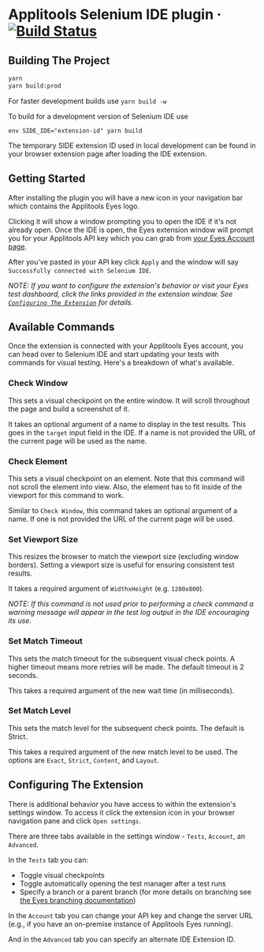 # Applitools Selenium IDE plugin &middot; [![Build Status](https://travis-ci.com/applitools/applitools-for-selenium-ide.svg?token=QdqsevXuKPcBpNJ7ADxQ&branch=master)](https://travis-ci.com/applitools/applitools-for-selenium-ide)

## Building The Project

```sh
yarn
yarn build:prod
```

For faster development builds use `yarn build -w`

To build for a development version of Selenium IDE use
```
env SIDE_IDE="extension-id" yarn build
```

The temporary SIDE extension ID used in local development can be found in your browser extension page after loading the IDE extension.

## Getting Started

After installing the plugin you will have a new icon in your navigation bar which contains the Applitools Eyes logo.

Clicking it will show a window prompting you to open the IDE if it's not already open. Once the IDE is open, the Eyes extension window will prompt you for your Applitools API key which you can grab from <a href="https://eyesapi.applitools.com/app/test-results/" target="_blank">your Eyes Account page</a>.

After you've pasted in your API key click `Apply` and the window will say `Successfully connected with Selenium IDE`.

_NOTE: If you want to configure the extension's behavior or visit your Eyes test dashboard, click the links provided in the extension window. See [`Configuring The Extension`](#configuring-the-extension) for details._

## Available Commands

Once the extension is connected with your Applitools Eyes account, you can head over to Selenium IDE and start updating your tests with commands for visual testing. Here's a breakdown of what's available.

### Check Window

This sets a visual checkpoint on the entire window. It will scroll throughout the page and build a screenshot of it.

It takes an optional argument of a name to display in the test results. This goes in the `target` input field in the IDE. If a name is not provided the URL of the current page will be used as the name.

### Check Element

This sets a visual checkpoint on an element. Note that this command will not scroll the element into view. Also, the element has to fit inside of the viewport for this command to work.

Similar to `Check Window`, this command takes an optional argument of a name. If one is not provided the URL of the current page will be used.

### Set Viewport Size

This resizes the browser to match the viewport size (excluding window borders). Setting a viewport size is useful for ensuring consistent test results.

It takes a required argument of `WidthxHeight` (e.g. `1280x800`).

_NOTE: If this command is not used prior to performing a check command a warning message will appear in the test log output in the IDE encouraging its use._

### Set Match Timeout

This sets the match timeout for the subsequent visual check points. A higher timeout means more retries will be made. The default timeout is 2 seconds.

This takes a required argument of the new wait time (in milliseconds).

### Set Match Level

This sets the match level for the subsequent check points. The default is Strict.

This takes a required argument of the new match level to be used. The options are `Exact`, `Strict`, `Content`, and `Layout`.

## Configuring The Extension

There is additional behavior you have access to within the extension's settings window. To access it click the extension icon in your browser navigation pane and click `Open settings`.

There are three tabs available in the settings window - `Tests`, `Account`, an `Advanced`.

In the `Tests` tab you can:

- Toggle visual checkpoints
- Toggle automatically opening the test manager after a test runs
- Specify a branch or a parent branch (for more details on branching see <a href="http://support.applitools.com/customer/en/portal/articles/2142886-using-multiple-branches-" target="_blank">the Eyes branching documentation</a>)

In the `Account` tab you can change your API key and change the server URL (e.g., if you have an on-premise instance of Applitools Eyes running).

And in the `Advanced` tab you can specify an alternate IDE Extension ID.

